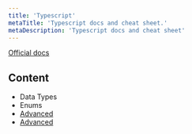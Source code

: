 ```yaml
---
title: 'Typescript'
metaTitle: 'Typescript docs and cheat sheet.'
metaDescription: 'Typescript docs and cheat sheet'
---
```


[Official docs](https://www.typescriptlang.org/docs/)

## Content

- Data Types
- Enums
- [Advanced](https://www.youtube.com/watch?v=eJ6R1knfsoc)
- [Advanced](https://www.youtube.com/watch?v=TtDP6lpSjWc)
